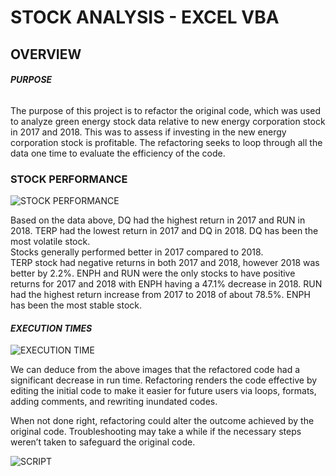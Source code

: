 # **STOCK ANALYSIS - EXCEL VBA**



## **OVERVIEW**


###### **_PURPOSE_**

The purpose of this project is to refactor the original code, which was used to analyze green energy stock data relative to new energy corporation stock in 2017 and 2018. This was to assess if investing in the new energy corporation stock is profitable. The refactoring seeks to loop through all the data one time to evaluate the efficiency of the code.   


### **STOCK PERFORMANCE**

![STOCK PERFORMANCE](https://user-images.githubusercontent.com/102786356/164884243-be6df232-55a6-44bc-8cae-7cd2d7fe7ce5.png)

Based on the data above, DQ had the highest return in 2017 and RUN in 2018. TERP had the lowest return in 2017 and DQ in 2018. DQ has been the most volatile stock.  
Stocks generally performed better in 2017 compared to 2018.  
TERP stock had negative returns in both 2017 and 2018, however 2018 was better by 2.2%. 
ENPH and RUN were the only stocks to have positive returns for 2017 and 2018 with ENPH having a 47.1% decrease in 2018. RUN had the highest return increase from 2017 to 2018 of about 78.5%. 
ENPH has been the most stable stock.   


#### ****_EXECUTION TIMES_****

![EXECUTION TIME](https://user-images.githubusercontent.com/102786356/164884268-0895e2f7-e080-4fbc-b2c6-a5395baf67e7.png)

We can deduce from the above images that the refactored code had a significant decrease in run time. Refactoring renders the code effective by editing the initial code to make it easier for future users via loops, formats, adding comments, and rewriting inundated codes. 

When not done right, refactoring could alter the outcome achieved by the original code. Troubleshooting may take a while if the necessary steps weren’t taken to safeguard the original code.


![SCRIPT](https://user-images.githubusercontent.com/102786356/164884384-d7885ece-79fa-4300-b898-bd467d3e4b78.png)
